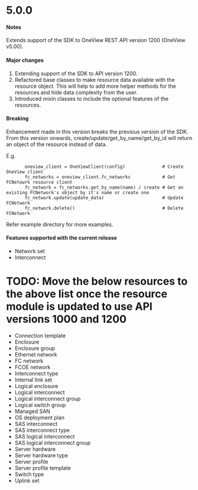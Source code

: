 # 5.0.0
#### Notes
Extends support of the SDK to OneView REST API version 1200 (OneView v5.00).

#### Major changes
 1. Extending support of the SDK to API version 1200.
 2. Refactored base classes to make resource data available with the resource object.
    This will help to add more helper methods for the resources and hide data complexity from the user.
 3. Introduced mixin classes to include the optional features of the resources.

#### Breaking
  Enhancement made in this version breaks the previous version of the SDK.
  From this version onwards, create/update/get_by_name/get_by_id will return an object of the resource instead of data.

  E.g.
```
       oneview_client = OneViewClient(config)              # Create OneView client
       fc_networks = oneview_client.fc_networks            # Get FCNetowrk resource client
       fc_network = fc_networks.get_by_name(name) / create # Get an existing FCNetwork's object by it's name or create one
       fc_network.update(update_data)                      # Update FCNetwork
       fc_network.delete()                                 # Delete FCNetwork
```
  Refer example directory for more examples.

#### Features supported with the current release
- Network set
- Interconnect

# TODO: Move the below resources to the above list once the resource module is updated to use API versions 1000 and 1200
- Connection template
- Enclosure
- Enclosure group
- Ethernet network
- FC network
- FCOE network
- Interconnect type
- Internal link set
- Logical enclosure
- Logical interconnect
- Logical interconnect group
- Logical switch group
- Managed SAN
- OS deployment plan
- SAS interconnect
- SAS interconnect type
- SAS logical interconnect
- SAS logical interconnect group
- Server hardware
- Server hardware type
- Server profile
- Server profile template
- Switch type
- Uplink set
